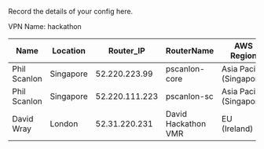 


Record the details of your config here.

VPN Name: hackathon

| Name | Location  | Router_IP  |  RouterName |AWS Region | Notes  |
|------|-----------|------------|-------------|--------|----------|
| Phil Scanlon | Singapore | 52.220.223.99  | pscanlon-core | Asia Pacific (Singapore) | |
| Phil Scanlon | Singapore | 52.220.111.223 | pscanlon-sc   | Asia Pacific (Singapore) | |
| David Wray | London | 52.31.220.231 | David Hackathon VMR   | EU (Ireland) | |
